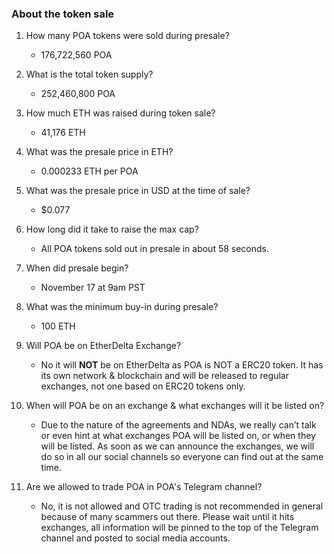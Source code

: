 ### About the token sale
1. How many POA tokens were sold during presale?
    - 176,722,560 POA

2. What is the total token supply?
    - 252,460,800 POA

3. How much ETH was raised during token sale?
    - 41,176 ETH

4. What was the presale price in ETH?
    - 0.000233 ETH per POA

5. What was the presale price in USD at the time of sale?
    - $0.077

6. How long did it take to raise the max cap?
    - All POA tokens sold out in presale in about 58 seconds.

7. When did presale begin?
    - November 17 at 9am PST

8. What was the minimum buy-in during presale?
    - 100 ETH

9. Will POA be on EtherDelta Exchange?
    - No it will __NOT__ be on EtherDelta as POA is NOT a ERC20 token. It has its own network & blockchain and will be released to regular exchanges, not one based on ERC20 tokens only.

10. When will POA be on an exchange & what exchanges will it be listed on?
    - Due to the nature of the agreements and NDAs, we really can’t talk or even hint at what exchanges POA will be listed on, or when they will be listed. As soon as we can announce the exchanges, we will do so in all our social channels so everyone can find out at the same time.

11. Are we allowed to trade POA in POA's Telegram channel?
    - No, it is not allowed and OTC trading is not recommended in general because of many scammers out there. Please wait until it hits exchanges, all information will be pinned to the top of the Telegram channel and posted to social media accounts.
